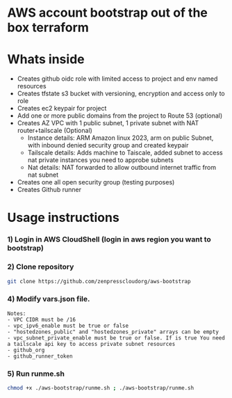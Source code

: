# AWS account bootstrap out of the box terraform

# Whats inside

- Creates github oidc role with limited access to project and env named resources
- Creates tfstate s3 bucket with versioning, encryption and access only to role
- Creates ec2 keypair for project
- Add one or more public domains from the project to Route 53 (optional)
- Creates AZ VPC with 1 public subnet, 1 private subnet with NAT router+tailscale (Optional)
    - Instance details: ARM Amazon linux 2023, arm on public Subnet, with inbound denied security group and created keypair
    - Tailscale details: Adds machine to Taiscale, added subnet to access nat private instances you need to approbe subnets
    - Nat details: NAT forwarded to allow outbound internet traffic from nat subnet
- Creates one all open security group (testing purposes)
- Creates Github runner

# Usage instructions

### 1) Login in AWS CloudShell (login in aws region you want to bootstrap)

### 2) Clone repository

```bash
git clone https://github.com/zenpresscloudorg/aws-bootstrap
```

### 4) Modify vars.json file. 
    Notes:
    - VPC CIDR must be /16
    - vpc_ipv6_enable must be true or false
    - "hostedzones_public" and "hostedzones_private" arrays can be empty
    - vpc_subnet_private_enable must be true or false. If is true You need a tailscale api key to access private subnet resources
    - github_org
    - github_runner_token

### 5) Run runme.sh

```bash
chmod +x ./aws-bootstrap/runme.sh ; ./aws-bootstrap/runme.sh
```